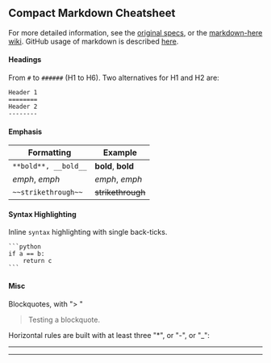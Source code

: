 ## Compact Markdown Cheatsheet

For more detailed information, see the
[original specs](http://daringfireball.net/projects/markdown/), or the
[markdown-here
wiki](https://github.com/adam-p/markdown-here/wiki). GitHub usage of
markdown is described
[here](https://help.github.com/categories/writing-on-github/).

#### Headings


From `#` to `######` (H1 to H6).
Two alternatives for H1 and H2 are:

    Header 1
    ========
    Header 2
    --------




#### Emphasis

Formatting | Example
----------- | --------
`**bold**, __bold__` | **bold**, __bold__
*emph*, _emph_ | *emph*, _emph_
`~~strikethrough~~` | ~~strikethrough~~


#### Syntax Highlighting

Inline `syntax` highlighting with single back-ticks.

    ```python
    if a == b:
        return c
    ```

#### Misc

Blockquotes, with "> "

> Testing a blockquote.

Horizontal rules are built with at least three "*", or "-", or "_":

***
_________________________________________________
